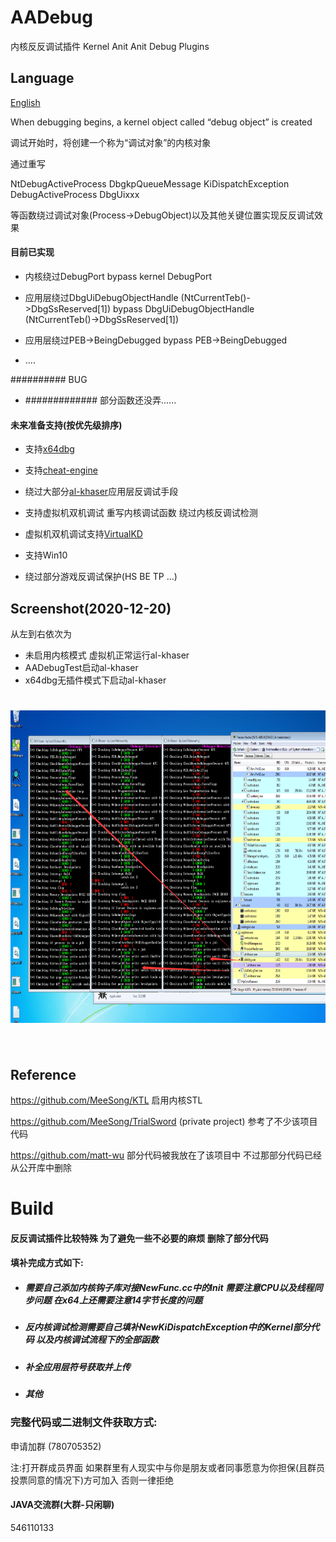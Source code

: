 # AADebug

内核反反调试插件
Kernel Anit Anit Debug Plugins

## Language

[English](README-en.md)

When debugging begins, a kernel object called “debug object” is created

调试开始时，将创建一个称为“调试对象”的内核对象

通过重写

NtDebugActiveProcess 
DbgkpQueueMessage 
KiDispatchException
DebugActiveProcess
DbgUixxx

等函数绕过调试对象(Process->DebugObject)以及其他关键位置实现反反调试效果

#### 目前已实现

- 内核绕过DebugPort
bypass kernel DebugPort

- 应用层绕过DbgUiDebugObjectHandle (NtCurrentTeb()->DbgSsReserved[1])
bypass DbgUiDebugObjectHandle (NtCurrentTeb()->DbgSsReserved[1])

- 应用层绕过PEB->BeingDebugged
bypass PEB->BeingDebugged

- ....

########## BUG

- ############# 部分函数还没弄......

#### 未来准备支持(按优先级排序)

- 支持[x64dbg](https://github.com/x64dbg/x64dbg "x64dbg")

- 支持[cheat-engine](https://github.com/cheat-engine/cheat-engine "cheat-engine")

- 绕过大部分[al-khaser](https://github.com/LordNoteworthy/al-khaser "al-khaser")应用层反调试手段

- 支持虚拟机双机调试 重写内核调试函数 绕过内核反调试检测

- 虚拟机双机调试支持[VirtualKD](https://github.com/sysprogs/VirtualKD)

- 支持Win10

- 绕过部分游戏反调试保护(HS BE TP ...)

## Screenshot(2020-12-20)
从左到右依次为 
- 未启用内核模式 虚拟机正常运行al-khaser
- AADebugTest启动al-khaser
- x64dbg无插件模式下启动al-khaser
<h1 align="center">
	<img width="800" height="500"  src="1.png" >
	<br>
	<br>
</h1>

## Reference

https://github.com/MeeSong/KTL 启用内核STL

https://github.com/MeeSong/TrialSword (private project) 参考了不少该项目代码

https://github.com/matt-wu 部分代码被我放在了该项目中 不过那部分代码已经从公开库中删除

# Build

#### 反反调试插件比较特殊 为了避免一些不必要的麻烦 删除了部分代码

#### 填补完成方式如下:

- ##### 需要自己添加内核钩子库对接NewFunc.cc中的Init 需要注意CPU以及线程同步问题 在x64上还需要注意14字节长度的问题

- ##### 反内核调试检测需要自己填补NewKiDispatchException中的Kernel部分代码 以及内核调试流程下的全部函数

- ##### 补全应用层符号获取并上传

- ##### 其他

### 完整代码或二进制文件获取方式:

申请加群 (780705352)

注:打开群成员界面 如果群里有人现实中与你是朋友或者同事愿意为你担保(且群员投票同意的情况下)方可加入 否则一律拒绝

#### JAVA交流群(大群-只闲聊)

546110133
